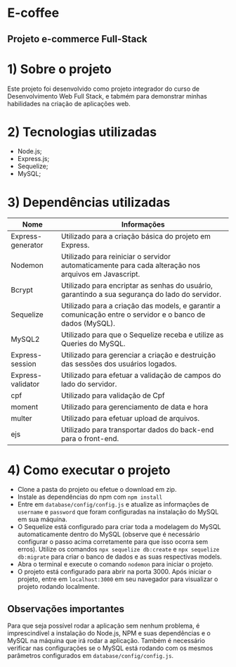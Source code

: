 # E-coffee

<h2>Projeto e-commerce Full-Stack</h2>

# 1) Sobre o projeto

Este projeto foi desenvolvido como projeto integrador do curso de Desenvolvimento Web Full Stack, e tabmém para demonstrar minhas habilidades na criação de aplicações web.

# 2) Tecnologias utilizadas

- Node.js;
- Express.js;
- Sequelize;
- MySQL;

# 3) Dependências utilizadas

| Nome              | Informações                                                                                                                   |
| ----------------- | ------------------------------------------------------------------------------------------------------------------------------|
| Express-generator | Utilizado para a criação básica do projeto em Express.                                                                        |
| Nodemon           | Utilizado para reiniciar o servidor automaticamente para cada alteração nos arquivos em Javascript.                           |
| Bcrypt            | Utilizado para encriptar as senhas do usuário, garantindo a sua segurança do lado do servidor.                                |
| Sequelize         | Utilizado para a criação das models, e garantir a comunicação entre o servidor e o banco de dados (MySQL).                    |
| MySQL2            | Utilizado para que o Sequelize receba e utilize as Queries do MySQL.                                                          |
| Express-session   | Utilizado para gerenciar a criação e destruição das sessões dos usuários logados.                                             |
| Express-validator | Utilizado para efetuar a validação de campos do lado do servidor.                                                             |
| cpf               | Utilizado para validação de Cpf                                                                                               |
| moment            | Utilizado para gerenciamento de data e hora                                                                                   |
| multer            | Utilizado para efetuar upload de arquivos.                                                                                    |
| ejs               | Utilizado para transportar dados do back-end para o front-end.                                                                |

# 4) Como executar o projeto

- Clone a pasta do projeto ou efetue o download em zip.
- Instale as dependências do npm com `npm install`
- Entre em `database/config/config.js` e atualize as informações de `username` e `password` que foram configuradas na instalação do MySQL em sua máquina.
- O Sequelize está configurado para criar toda a modelagem do MySQL automaticamente dentro do MySQL (observe que é necessário configurar o passo acima corretamente para que isso ocorra sem erros). Utilize os comandos `npx sequelize db:create` e `npx sequelize db:migrate` para criar o banco de dados e as suas respectivas models.
- Abra o terminal e execute o comando `nodemon` para iniciar o projeto.
- O projeto está configurado para abrir na porta 3000. Após iniciar o projeto, entre em `localhost:3000` em seu navegador para visualizar o projeto rodando localmente.

## Observações importantes

Para que seja possível rodar a aplicação sem nenhum problema, é imprescindível a instalação do Node.js, NPM e suas dependências e o MySQL na máquina que irá rodar a aplicação. Também é necessário verificar nas configurações se o MySQL está rodando com os mesmos parâmetros configurados em `database/config/config.js`.

